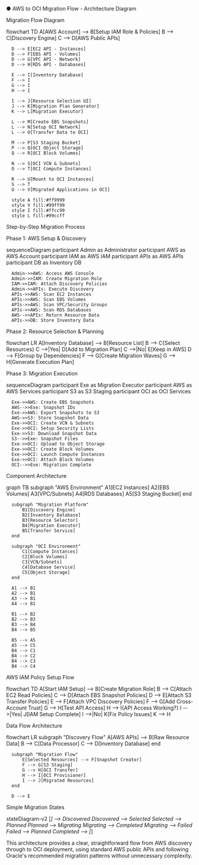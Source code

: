 ● AWS to OCI Migration Flow - Architecture Diagram

  Migration Flow Diagram

  flowchart TD
      A[AWS Account] --> B[Setup IAM Role & Policies]
      B --> C[Discovery Engine]
      C --> D[AWS Public APIs]

      D --> E[EC2 API - Instances]
      D --> F[EBS API - Volumes]
      D --> G[VPC API - Network]
      D --> H[RDS API - Databases]

      E --> I[Inventory Database]
      F --> I
      G --> I
      H --> I

      I --> J[Resource Selection UI]
      J --> K[Migration Plan Generator]
      K --> L[Migration Executor]

      L --> M[Create EBS Snapshots]
      L --> N[Setup OCI Network]
      L --> O[Transfer Data to OCI]

      M --> P[S3 Staging Bucket]
      P --> Q[OCI Object Storage]
      Q --> R[OCI Block Volumes]

      N --> S[OCI VCN & Subnets]
      O --> T[OCI Compute Instances]

      R --> U[Mount to OCI Instances]
      S --> T
      U --> V[Migrated Applications in OCI]

      style A fill:#ff9999
      style V fill:#99ff99
      style I fill:#ffcc99
      style L fill:#99ccff

  Step-by-Step Migration Process

  Phase 1: AWS Setup & Discovery

  sequenceDiagram
      participant Admin as Administrator
      participant AWS as AWS Account
      participant IAM as AWS IAM
      participant APIs as AWS APIs
      participant DB as Inventory DB

      Admin->>AWS: Access AWS Console
      Admin->>IAM: Create Migration Role
      IAM->>IAM: Attach Discovery Policies
      Admin->>APIs: Execute Discovery
      APIs->>AWS: Scan EC2 Instances
      APIs->>AWS: Scan EBS Volumes
      APIs->>AWS: Scan VPC/Security Groups
      APIs->>AWS: Scan RDS Databases
      AWS-->>APIs: Return Resource Data
      APIs->>DB: Store Inventory Data

  Phase 2: Resource Selection & Planning

  flowchart LR
      A[Inventory Database] --> B[Resource List]
      B --> C{Select Resources}
      C -->|Yes| D[Add to Migration Plan]
      C -->|No| E[Keep in AWS]
      D --> F[Group by Dependencies]
      F --> G[Create Migration Waves]
      G --> H[Generate Execution Plan]

  Phase 3: Migration Execution

  sequenceDiagram
      participant Exe as Migration Executor
      participant AWS as AWS Services
      participant S3 as S3 Staging
      participant OCI as OCI Services

      Exe->>AWS: Create EBS Snapshots
      AWS-->>Exe: Snapshot IDs
      Exe->>AWS: Export Snapshots to S3
      AWS->>S3: Store Snapshot Data
      Exe->>OCI: Create VCN & Subnets
      Exe->>OCI: Setup Security Lists
      Exe->>S3: Download Snapshot Data
      S3-->>Exe: Snapshot Files
      Exe->>OCI: Upload to Object Storage
      Exe->>OCI: Create Block Volumes
      Exe->>OCI: Launch Compute Instances
      Exe->>OCI: Attach Block Volumes
      OCI-->>Exe: Migration Complete

  Component Architecture

  graph TB
      subgraph "AWS Environment"
          A1[EC2 Instances]
          A2[EBS Volumes]
          A3[VPC/Subnets]
          A4[RDS Databases]
          A5[S3 Staging Bucket]
      end

      subgraph "Migration Platform"
          B1[Discovery Engine]
          B2[Inventory Database]
          B3[Resource Selector]
          B4[Migration Executor]
          B5[Transfer Service]
      end

      subgraph "OCI Environment"
          C1[Compute Instances]
          C2[Block Volumes]
          C3[VCN/Subnets]
          C4[Database Service]
          C5[Object Storage]
      end

      A1 --> B1
      A2 --> B1
      A3 --> B1
      A4 --> B1

      B1 --> B2
      B2 --> B3
      B3 --> B4
      B4 --> B5

      B5 --> A5
      A5 --> C5
      B4 --> C1
      B4 --> C2
      B4 --> C3
      B4 --> C4

  AWS IAM Policy Setup Flow

  flowchart TD
      A[Start IAM Setup] --> B[Create Migration Role]
      B --> C[Attach EC2 Read Policies]
      C --> D[Attach EBS Snapshot Policies]
      D --> E[Attach S3 Transfer Policies]
      E --> F[Attach VPC Discovery Policies]
      F --> G[Add Cross-Account Trust]
      G --> H[Test API Access]
      H --> I{API Access Working?}
      I -->|Yes| J[IAM Setup Complete]
      I -->|No| K[Fix Policy Issues]
      K --> H

  Data Flow Architecture

  flowchart LR
      subgraph "Discovery Flow"
          A[AWS APIs] --> B[Raw Resource Data]
          B --> C[Data Processor]
          C --> D[Inventory Database]
      end

      subgraph "Migration Flow"
          E[Selected Resources] --> F[Snapshot Creator]
          F --> G[S3 Staging]
          G --> H[OCI Transfer]
          H --> I[OCI Provisioner]
          I --> J[Migrated Resources]
      end

      D --> E

  Simple Migration States

  stateDiagram-v2
      [*] --> Discovered
      Discovered --> Selected
      Selected --> Planned
      Planned --> Migrating
      Migrating --> Completed
      Migrating --> Failed
      Failed --> Planned
      Completed --> [*]

  This architecture provides a clear, straightforward flow from AWS discovery through to OCI deployment, using standard AWS public APIs and following
  Oracle's recommended migration patterns without unnecessary complexity.
